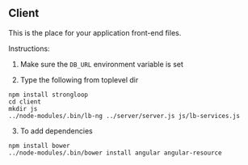 ## Client

This is the place for your application front-end files.

Instructions:

1) Make sure the `DB_URL` environment variable is set

2) Type the following from toplevel dir

```
npm install strongloop
cd client
mkdir js
../node-modules/.bin/lb-ng ../server/server.js js/lb-services.js
```

3) To add dependencies

```
npm install bower
../node-modules/.bin/bower install angular angular-resource
```
